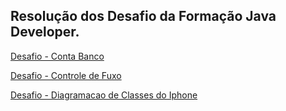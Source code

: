 ## Resolução dos Desafio da Formação Java Developer.

[Desafio - Conta Banco](https://github.com/digitalinnovationone/trilha-java-basico/tree/main/desafios/sintaxe)

[Desafio - Controle de Fuxo](https://github.com/digitalinnovationone/trilha-java-basico/tree/main/desafios/controle-fluxo)

[Desafio - Diagramacao de Classes do Iphone](https://github.com/digitalinnovationone/trilha-java-basico/tree/main/desafios/poo)